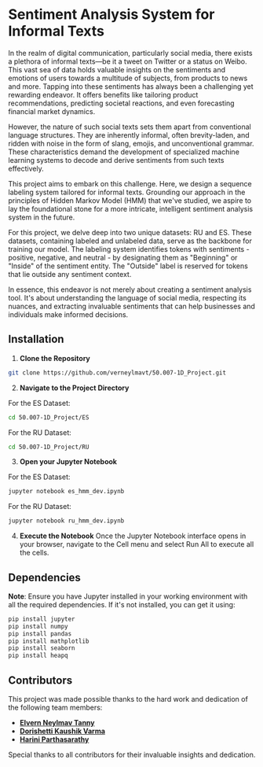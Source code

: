 
# Sentiment Analysis System for Informal Texts

In the realm of digital communication, particularly social media, there exists a plethora of informal texts—be it a tweet on Twitter or a status on Weibo. This vast sea of data holds valuable insights on the sentiments and emotions of users towards a multitude of subjects, from products to news and more. Tapping into these sentiments has always been a challenging yet rewarding endeavor. It offers benefits like tailoring product recommendations, predicting societal reactions, and even forecasting financial market dynamics.

However, the nature of such social texts sets them apart from conventional language structures. They are inherently informal, often brevity-laden, and ridden with noise in the form of slang, emojis, and unconventional grammar. These characteristics demand the development of specialized machine learning systems to decode and derive sentiments from such texts effectively.

This project aims to embark on this challenge. Here, we design a sequence labeling system tailored for informal texts. Grounding our approach in the principles of Hidden Markov Model (HMM) that we've studied, we aspire to lay the foundational stone for a more intricate, intelligent sentiment analysis system in the future.

For this project, we delve deep into two unique datasets: RU and ES. These datasets, containing labeled and unlabeled data, serve as the backbone for training our model. The labeling system identifies tokens with sentiments - positive, negative, and neutral - by designating them as "Beginning" or "Inside" of the sentiment entity. The "Outside" label is reserved for tokens that lie outside any sentiment context.

In essence, this endeavor is not merely about creating a sentiment analysis tool. It's about understanding the language of social media, respecting its nuances, and extracting invaluable sentiments that can help businesses and individuals make informed decisions.


## Installation

1. **Clone the Repository**

```bash
git clone https://github.com/verneylmavt/50.007-1D_Project.git
```

2. **Navigate to the Project Directory**

For the ES Dataset:
```bash
cd 50.007-1D_Project/ES
```
For the RU Dataset:
```bash
cd 50.007-1D_Project/RU
```

3. **Open your Jupyter Notebook**

For the ES Dataset:
```bash
jupyter notebook es_hmm_dev.ipynb
```
For the RU Dataset:
```bash
jupyter notebook ru_hmm_dev.ipynb
```
4. **Execute the Notebook**
Once the Jupyter Notebook interface opens in your browser, navigate to the Cell menu and select Run All to execute all the cells.
## Dependencies
**Note**: Ensure you have Jupyter installed in your working environment with all the required dependencies. If it's not installed, you can get it using:
```bash
pip install jupyter
pip install numpy
pip install pandas
pip install mathplotlib
pip install seaborn
pip install heapq
```
## Contributors

This project was made possible thanks to the hard work and dedication of the following team members:

- **[Elvern Neylmav Tanny](https://github.com/verneylmavt)**
- **[Dorishetti Kaushik Varma](https://github.com/varmz120)**
- **[Harini Parthasarathy](https://github.com/reenee1601)**


Special thanks to all contributors for their invaluable insights and dedication.

